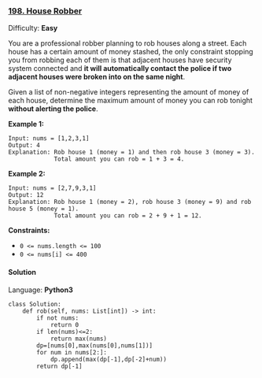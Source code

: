 ### [198\. House Robber](https://leetcode.com/problems/house-robber/)

Difficulty: **Easy**


You are a professional robber planning to rob houses along a street. Each house has a certain amount of money stashed, the only constraint stopping you from robbing each of them is that adjacent houses have security system connected and **it will automatically contact the police if two adjacent houses were broken into on the same night**.

Given a list of non-negative integers representing the amount of money of each house, determine the maximum amount of money you can rob tonight **without alerting the police**.

**Example 1:**

```
Input: nums = [1,2,3,1]
Output: 4
Explanation: Rob house 1 (money = 1) and then rob house 3 (money = 3).
             Total amount you can rob = 1 + 3 = 4.
```

**Example 2:**

```
Input: nums = [2,7,9,3,1]
Output: 12
Explanation: Rob house 1 (money = 2), rob house 3 (money = 9) and rob house 5 (money = 1).
             Total amount you can rob = 2 + 9 + 1 = 12.
```

**Constraints:**

*   `0 <= nums.length <= 100`
*   `0 <= nums[i] <= 400`


#### Solution

Language: **Python3**

```python3
class Solution:
    def rob(self, nums: List[int]) -> int:
        if not nums:
            return 0
        if len(nums)<=2:
            return max(nums)
        dp=[nums[0],max(nums[0],nums[1])]
        for num in nums[2:]:
            dp.append(max(dp[-1],dp[-2]+num))
        return dp[-1]
```